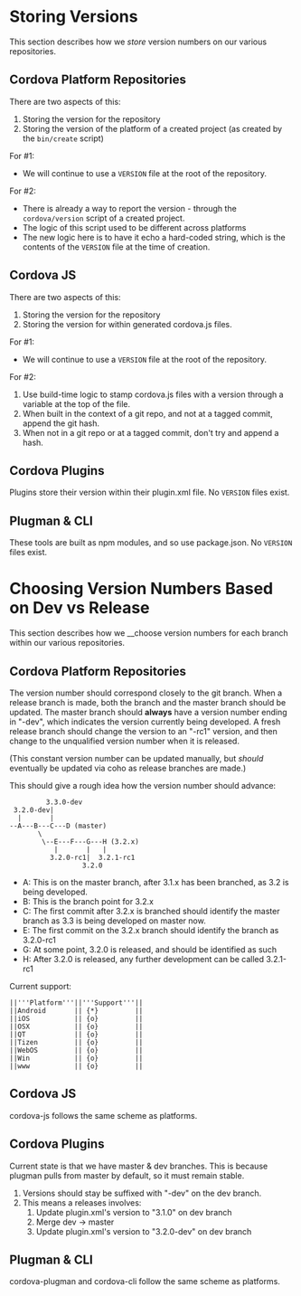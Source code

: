 <!--
#
# Licensed to the Apache Software Foundation (ASF) under one
# or more contributor license agreements.  See the NOTICE file
# distributed with this work for additional information
# regarding copyright ownership.  The ASF licenses this file
# to you under the Apache License, Version 2.0 (the
# "License"); you may not use this file except in compliance
# with the License.  You may obtain a copy of the License at
#
# http://www.apache.org/licenses/LICENSE-2.0
#
# Unless required by applicable law or agreed to in writing,
# software distributed under the License is distributed on an
# "AS IS" BASIS, WITHOUT WARRANTIES OR CONDITIONS OF ANY
#  KIND, either express or implied.  See the License for the
# specific language governing permissions and limitations
# under the License.
#
-->

# Storing Versions
This section describes how we _store_ version numbers on our various repositories.

## Cordova Platform Repositories
There are two aspects of this:
 1. Storing the version for the repository
 2. Storing the version of the platform of a created project (as created by the `bin/create` script)

For #1:
 * We will continue to use a `VERSION` file at the root of the repository.

For #2:
 * There is already a way to report the version - through the `cordova/version` script of a created project.
 * The logic of this script used to be different across platforms
 * The new logic here is to have it echo a hard-coded string, which is the contents of the `VERSION` file at the time of creation.

## Cordova JS
There are two aspects of this:
 1. Storing the version for the repository
 2. Storing the version for within generated cordova.js files.

For #1:
 * We will continue to use a `VERSION` file at the root of the repository.

For #2:
 1. Use build-time logic to stamp cordova.js files with a version through a variable at the top of the file.
 2. When built in the context of a git repo, and not at a tagged commit, append the git hash.
 3. When not in a git repo or at a tagged commit, don't try and append a hash.

## Cordova Plugins
Plugins store their version within their plugin.xml file. No `VERSION` files exist.

## Plugman & CLI
These tools are built as npm modules, and so use package.json. No `VERSION` files exist.


# Choosing Version Numbers Based on Dev vs Release
This section describes how we __choose version numbers for each branch within our various repositories.

## Cordova Platform Repositories
The version number should correspond closely to the git branch. When a release branch is made, both the branch and the master branch should be updated. The master branch should **always** have a version number ending in "-dev", which indicates the version currently being developed. A fresh release branch should change the version to an "-rc1" version, and then change to the unqualified version number when it is released.

(This constant version number can be updated manually, but *should* eventually be updated via coho as release branches are made.)

This should give a rough idea how the version number should advance:

             3.3.0-dev
     3.2.0-dev|
      |       |
    --A---B---C---D (master)
           \
            \--E---F---G---H (3.2.x)
               |       |   |
              3.2.0-rc1|  3.2.1-rc1
                      3.2.0

 * A: This is on the master branch, after 3.1.x has been branched, as 3.2 is being developed.
 * B: This is the branch point for 3.2.x
 * C: The first commit after 3.2.x is branched should identify the master branch as 3.3 is being developed on master now.
 * E: The first commit on the 3.2.x branch should identify the branch as 3.2.0-rc1
 * G: At some point, 3.2.0 is released, and should be identified as such
 * H: After 3.2.0 is released, any further development can be called 3.2.1-rc1

Current support:

    ||'''Platform'''||'''Support'''||
    ||Android       || {*}         ||
    ||iOS           || {o}         ||
    ||OSX           || {o}         ||
    ||QT            || {o}         ||
    ||Tizen         || {o}         ||
    ||WebOS         || {o}         ||
    ||Win           || {o}         ||
    ||www           || {o}         ||

## Cordova JS
cordova-js follows the same scheme as platforms.


## Cordova Plugins
Current state is that we have master & dev branches. This is because plugman pulls from master by default, so it must remain stable.

 1. Versions should stay be suffixed with "-dev" on the dev branch.
 2. This means a releases involves:
    1. Update plugin.xml's version to "3.1.0" on dev branch
    2. Merge dev -> master
    3. Update plugin.xml's version to "3.2.0-dev" on dev branch

## Plugman & CLI
cordova-plugman and cordova-cli follow the same scheme as platforms.


